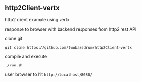 ## http2Client-vertx

http2 client example using vertx

response to browser with backend responses from http2 rest API

clone git

`git clone https://github.com/twobassdrum/http2Client-vertx`

compile and execute

`./run.sh`

user browser to hit `http://localhost/8080/`
